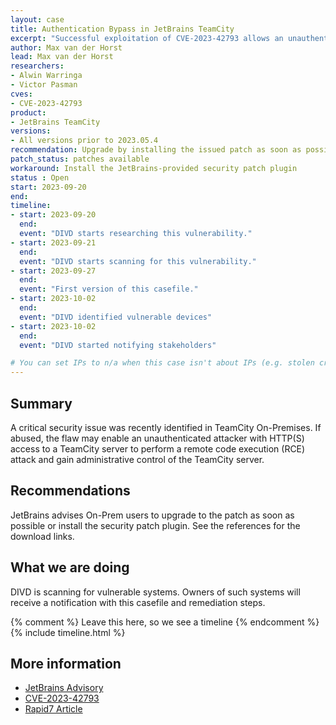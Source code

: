```yaml
---
layout: case
title: Authentication Bypass in JetBrains TeamCity
excerpt: "Successful exploitation of CVE-2023-42793 allows an unauthenticated attacker with HTTP(S) access to a TeamCity server to perform a remote code execution attack and gain administrative control of the server."
author: Max van der Horst
lead: Max van der Horst
researchers:
- Alwin Warringa
- Victor Pasman
cves:
- CVE-2023-42793
product: 
- JetBrains TeamCity
versions: 
- All versions prior to 2023.05.4
recommendation: Upgrade by installing the issued patch as soon as possible or apply the provided security patch plugin
patch_status: patches available
workaround: Install the JetBrains-provided security patch plugin
status : Open
start: 2023-09-20
end: 
timeline:
- start: 2023-09-20
  end:
  event: "DIVD starts researching this vulnerability."
- start: 2023-09-21
  end:
  event: "DIVD starts scanning for this vulnerability."
- start: 2023-09-27
  end:
  event: "First version of this casefile."
- start: 2023-10-02
  end:
  event: "DIVD identified vulnerable devices"
- start: 2023-10-02
  end:
  event: "DIVD started notifying stakeholders"

# You can set IPs to n/a when this case isn't about IPs (e.g. stolen credentials)
---
```

## Summary

A critical security issue was recently identified in TeamCity On-Premises. If abused, the flaw may enable an unauthenticated attacker with HTTP(S) access to a TeamCity server to perform a remote code execution (RCE) attack and gain administrative control of the TeamCity server. 

## Recommendations

JetBrains advises On-Prem users to upgrade to the patch as soon as possible or install the security patch plugin. See the references for the download links.

## What we are doing

DIVD is scanning for vulnerable systems. Owners of such systems will receive a notification with this casefile and remediation steps.


{% comment %}  Leave this here, so we see a timeline {% endcomment %}
{% include timeline.html %}


## More information

* [JetBrains Advisory](https://blog.jetbrains.com/teamcity/2023/09/critical-security-issue-affecting-teamcity-on-premises-update-to-2023-05-4-now/)
* [CVE-2023-42793](https://nvd.nist.gov/vuln/detail/CVE-2023-42793)
* [Rapid7 Article](https://www.rapid7.com/blog/post/2023/09/25/etr-cve-2023-42793-critical-authentication-bypass-in-jetbrains-teamcity-ci-cd-servers/)

